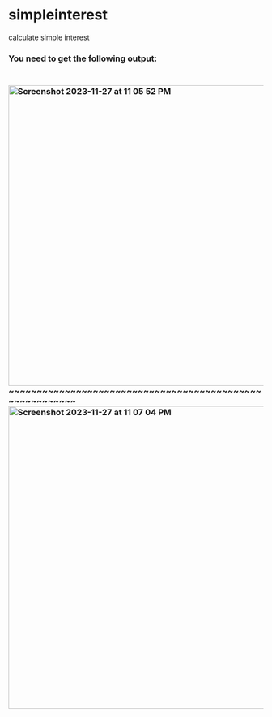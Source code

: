 # simpleinterest
calculate simple interest
<br><h3>You need to get the following output:<h3>
<br><img width="593" alt="Screenshot 2023-11-27 at 11 05 52 PM" src="https://github.com/kwongliik/simpleinterest/assets/46083661/ece0470f-38fb-440d-9a6d-7eb879cad885">
<br>~~~~~~~~~~~~~~~~~~~~~~~~~~~~~~~~~~~~~~~~~~~~~~~~~~~~~~~~~
<br><img width="597" alt="Screenshot 2023-11-27 at 11 07 04 PM" src="https://github.com/kwongliik/simpleinterest/assets/46083661/34df1b53-ef7d-4dca-b871-2a70db94308e">

